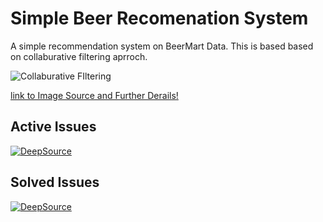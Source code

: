 # Simple Beer Recomenation System
A simple recommendation system on BeerMart Data. 
This is based based on collaburative filtering aprroch.


![Collaburative FIltering](https://miro.medium.com/max/875/1*3m0Jmc_k0NP3_CCwnwdB7Q.png)

[link to Image Source and Further Derails!](https://towardsdatascience.com/how-do-netflix-and-amazon-know-what-i-want-852c480b67ac)


## Active Issues
[![DeepSource](https://deepsource.io/gh/vaisakhvenugopal/SimpleRecomenationSystem.svg/?label=active+issues&show_trend=true)](https://deepsource.io/gh/vaisakhvenugopal/SimpleRecomenationSystem/?ref=repository-badge)

## Solved Issues
[![DeepSource](https://deepsource.io/gh/vaisakhvenugopal/SimpleRecomenationSystem.svg/?label=resolved+issues&show_trend=true)](https://deepsource.io/gh/vaisakhvenugopal/SimpleRecomenationSystem/?ref=repository-badge)
